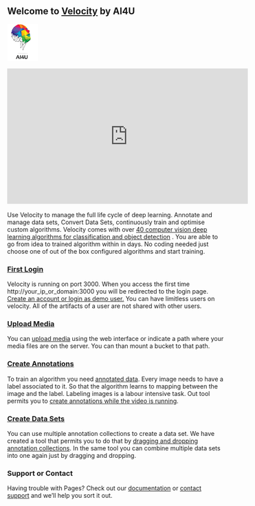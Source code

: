 ## Welcome to [Velocity](http://www.velocity.lu/) by AI4U

![Image](assets/ForWhiteBackgroundsm.png)



<iframe width="560" height="315" src="https://www.youtube.com/embed/hqdWCp-fFNY" frameborder="0" allow="accelerometer; autoplay; encrypted-media; gyroscope; picture-in-picture" allowfullscreen></iframe>

Use Velocity to manage the full life cycle of deep learning. Annotate and manage data sets, Convert Data Sets, continuously train and optimise custom algorithms. 
Velocity comes with over [40 computer vision deep learning algorithms for classification and object detection](implemented_algorithms.md)  . You are able to go from idea to trained algorithm within in days. No coding needed just
choose one of out of the box configured algorithms and start training.

### [First Login](FIRTSRUN.md) 
Velocity is running on port 3000. When you access the first time http://your_ip_or_domain:3000  you will be redirected to the login page. 
[Create an account or login as demo user.](FIRTSRUN.md) 
You can have limitless users on velocity. All of the artifacts of a user are not shared with other users. 
### [Upload Media](MEDIA.md) 
 
You can [upload media](MEDIA.md)  using the web interface or indicate a path where your media files are on the server. 
You can than mount a bucket to that path.

### [Create Annotations](annotations.md) 
To train an algorithm you need [annotated data](annotations.md). Every image needs to have a label associated to it. So that the algorithm learns to mapping between the image and the label. Labeling images is a labour intensive task.
Out tool permits you to [create annotations while the video is running](annotations.md). 



### [Create Data Sets](datasets.md)
You can use multiple annotation collections to create a data set. We have created a tool that permits you to do that by [dragging and dropping annotation collections](datasets.md). In the same tool you can 
combine multiple data sets into one again just by dragging and dropping.



### Support or Contact

Having trouble with Pages? Check out our [documentation](https://help.github.com/categories/github-pages-basics/) or [contact support](https://github.com/contact) and we’ll help you sort it out.
